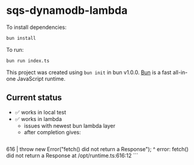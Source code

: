# sqs-dynamodb-lambda

To install dependencies:

```bash
bun install
```

To run:

```bash
bun run index.ts
```

This project was created using `bun init` in bun v1.0.0. [Bun](https://bun.sh) is a fast all-in-one JavaScript runtime.

## Current status

- ✅ works in local test
- ✅ works in lambda
  - issues with newest bun lambda layer
  - after completion gives:
    ```bash
616 |       throw new Error("fetch() did not return a Response");
                ^
error: fetch() did not return a Response
      at /opt/runtime.ts:616:12
    ```
